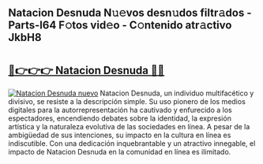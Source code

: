 ## Natacion Desnuda N𝚞𝚎vos desn𝚞dos filtr𝚊dos - Parts-l64 F𝚘tos vid𝚎o - C𝚘ntenido atr𝚊ctivo JkbH8

# <h2><a href="http://mba3nx.tromn.icu/?c=Natacion+Desnuda">🔗👉👉👉 Natacion Desnuda 🔗🔗</a></h2>

[![Natacion Desnuda nuevo](https://i.imgur.com/pEAQMta.gif)](http://mba3nx.tromn.icu/?c=Natacion+Desnuda)
Natacion Desnuda, un individuo multifacético y divisivo, se resiste a la descripción simple. Su uso pionero de los medios digitales para la autorrepresentación ha cautivado y enfurecido a los espectadores, encendiendo debates sobre la identidad, la expresión artística y la naturaleza evolutiva de las sociedades en línea. A pesar de la ambigüedad de sus intenciones, su impacto en la cultura en línea es indiscutible. Con una dedicación inquebrantable y un atractivo innegable, el impacto de Natacion Desnuda en la comunidad en línea es ilimitado.
